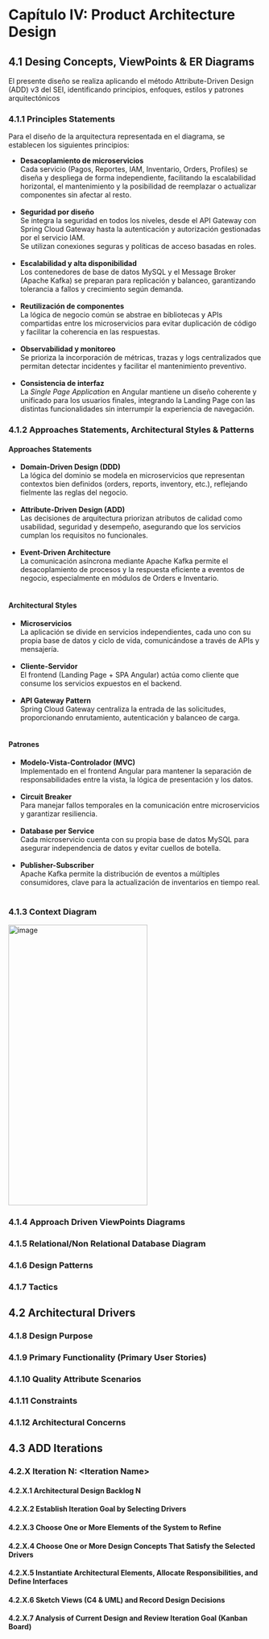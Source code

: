 # Capítulo IV: Product Architecture Design

## 4.1 Desing Concepts, ViewPoints & ER Diagrams
El presente diseño se realiza aplicando el método Attribute-Driven Design (ADD) v3 del SEI, identificando principios, enfoques, estilos y patrones arquitectónicos
### 4.1.1 Principles Statements
Para el diseño de la arquitectura representada en el diagrama, se establecen los siguientes principios:

- **Desacoplamiento de microservicios**  
  Cada servicio (Pagos, Reportes, IAM, Inventario, Orders, Profiles) se diseña y despliega de forma independiente, facilitando la escalabilidad horizontal, el mantenimiento y la posibilidad de reemplazar o actualizar componentes sin afectar al resto.
<br><br>
- **Seguridad por diseño**  
  Se integra la seguridad en todos los niveles, desde el API Gateway con Spring Cloud Gateway hasta la autenticación y autorización gestionadas por el servicio IAM.  
  Se utilizan conexiones seguras y políticas de acceso basadas en roles.
  <br><br>
- **Escalabilidad y alta disponibilidad**  
  Los contenedores de base de datos MySQL y el Message Broker (Apache Kafka) se preparan para replicación y balanceo, garantizando tolerancia a fallos y crecimiento según demanda.
  <br><br>
- **Reutilización de componentes**  
  La lógica de negocio común se abstrae en bibliotecas y APIs compartidas entre los microservicios para evitar duplicación de código y facilitar la coherencia en las respuestas.
  <br><br>
- **Observabilidad y monitoreo**  
  Se prioriza la incorporación de métricas, trazas y logs centralizados que permitan detectar incidentes y facilitar el mantenimiento preventivo.
  <br><br>
- **Consistencia de interfaz**  
  La *Single Page Application* en Angular mantiene un diseño coherente y unificado para los usuarios finales, integrando la Landing Page con las distintas funcionalidades sin interrumpir la experiencia de navegación.


### 4.1.2 Approaches Statements, Architectural Styles & Patterns

#### Approaches Statements
- **Domain-Driven Design (DDD)**  
  La lógica del dominio se modela en microservicios que representan contextos bien definidos (orders, reports, inventory, etc.), reflejando fielmente las reglas del negocio.
  <br><br>
- **Attribute-Driven Design (ADD)**  
  Las decisiones de arquitectura priorizan atributos de calidad como usabilidad, seguridad y desempeño, asegurando que los servicios cumplan los requisitos no funcionales.
  <br><br>
- **Event-Driven Architecture**  
  La comunicación asíncrona mediante Apache Kafka permite el desacoplamiento de procesos y la respuesta eficiente a eventos de negocio, especialmente en módulos de Orders e Inventario.
  <br><br>
#### Architectural Styles
- **Microservicios**  
  La aplicación se divide en servicios independientes, cada uno con su propia base de datos y ciclo de vida, comunicándose a través de APIs y mensajería.
  <br><br>
- **Cliente-Servidor**  
  El frontend (Landing Page + SPA Angular) actúa como cliente que consume los servicios expuestos en el backend.
  <br><br>
- **API Gateway Pattern**  
  Spring Cloud Gateway centraliza la entrada de las solicitudes, proporcionando enrutamiento, autenticación y balanceo de carga.
  <br><br>
#### Patrones
- **Modelo-Vista-Controlador (MVC)**  
  Implementado en el frontend Angular para mantener la separación de responsabilidades entre la vista, la lógica de presentación y los datos.
  <br><br>
- **Circuit Breaker**  
  Para manejar fallos temporales en la comunicación entre microservicios y garantizar resiliencia.
  <br><br>
- **Database per Service**  
  Cada microservicio cuenta con su propia base de datos MySQL para asegurar independencia de datos y evitar cuellos de botella.
  <br><br>
- **Publisher-Subscriber**  
  Apache Kafka permite la distribución de eventos a múltiples consumidores, clave para la actualización de inventarios en tiempo real.
  <br><br>
### 4.1.3 Context Diagram

<img width="276" height="557" alt="image" src="https://github.com/user-attachments/assets/fbb14dd3-77b0-4e1d-b029-77c18f19b80f" />


### 4.1.4 Approach Driven ViewPoints Diagrams
### 4.1.5 Relational/Non Relational Database Diagram
### 4.1.6 Design Patterns
### 4.1.7 Tactics

## 4.2 Architectural Drivers
### 4.1.8 Design Purpose
### 4.1.9 Primary Functionality (Primary User Stories)
### 4.1.10 Quality Attribute Scenarios
### 4.1.11 Constraints
### 4.1.12 Architectural Concerns

## 4.3 ADD Iterations
### 4.2.X Iteration N: \<Iteration Name\>
#### 4.2.X.1 Architectural Design Backlog N
#### 4.2.X.2 Establish Iteration Goal by Selecting Drivers
#### 4.2.X.3 Choose One or More Elements of the System to Refine
#### 4.2.X.4 Choose One or More Design Concepts That Satisfy the Selected Drivers
#### 4.2.X.5 Instantiate Architectural Elements, Allocate Responsibilities, and Define Interfaces
#### 4.2.X.6 Sketch Views (C4 & UML) and Record Design Decisions
#### 4.2.X.7 Analysis of Current Design and Review Iteration Goal (Kanban Board)

